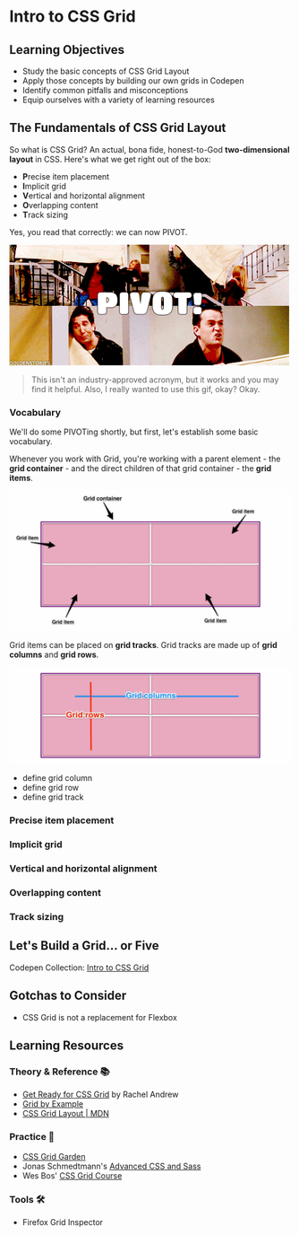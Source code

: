 # Intro to CSS Grid

## Learning Objectives
- Study the basic concepts of CSS Grid Layout
- Apply those concepts by building our own grids in Codepen
- Identify common pitfalls and misconceptions
- Equip ourselves with a variety of learning resources

## The Fundamentals of CSS Grid Layout
So what is CSS Grid? An actual, bona fide, honest-to-God **two-dimensional layout** in CSS. Here's what we get right out of the box:
- **P**recise item placement
- **I**mplicit grid
- **V**ertical and horizontal alignment
- **O**verlapping content
- **T**rack sizing

Yes, you read that correctly: we can now PIVOT.

<img src="pivot.gif"/>

> This isn't an industry-approved acronym, but it works and you may find it helpful. Also, I really wanted to use this gif, okay? Okay.

### Vocabulary
We'll do some PIVOTing shortly, but first, let's establish some basic vocabulary.

Whenever you work with Grid, you're working with a parent element - the **grid container** - and the direct children of that grid container - the **grid items**.

<img src="container-items.jpg"/>

Grid items can be placed on **grid tracks**. Grid tracks are made up of **grid columns** and **grid rows**.

<img src="columns-rows.jpg"/>

- define grid column
- define grid row
- define grid track

### Precise item placement
### Implicit grid
### Vertical and horizontal alignment
### Overlapping content
### Track sizing


## Let's Build a Grid... or Five
Codepen Collection: [Intro to CSS Grid](https://codepen.io/collection/5cd694b7ffc031be4a186e9fb32b97f7/)

## Gotchas to Consider
- CSS Grid is not a replacement for Flexbox

## Learning Resources
### Theory & Reference 📚
- [Get Ready for CSS Grid](https://abookapart.com/products/get-ready-for-css-grid-layout) by Rachel Andrew
- [Grid by Example](https://gridbyexample.com/)
- [CSS Grid Layout | MDN](https://developer.mozilla.org/en-US/docs/Web/CSS/CSS_Grid_Layout)
### Practice 💪
- [CSS Grid Garden](http://cssgridgarden.com/)
- Jonas Schmedtmann's [Advanced CSS and Sass](https://redventures.udemy.com/advanced-css-and-sass/learn/v4/overview)
- Wes Bos' [CSS Grid Course](https://cssgrid.io/)
### Tools 🛠
- Firefox Grid Inspector
